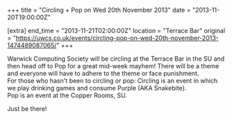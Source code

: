 +++
title = "Circling + Pop on Wed 20th November 2013"
date = "2013-11-20T19:00:00Z"

[extra]
end_time = "2013-11-21T02:00:00Z"
location = "Terrace Bar"
original = "https://uwcs.co.uk/events/circling-pop-on-wed-20th-november-2013-1474489087065/"
+++

Warwick Computing Society will be circling at the Terrace Bar in the SU and then head off to Pop for a great mid-week mayhem\! There will be a theme and everyone will have to adhere to the theme or face punishment.  
For those who hasn't been to circling or pop: Circling is an event in which we play drinking games and consume Purple (AKA Snakebite).  
Pop is an event at the Copper Rooms, SU.

Just be there\!

